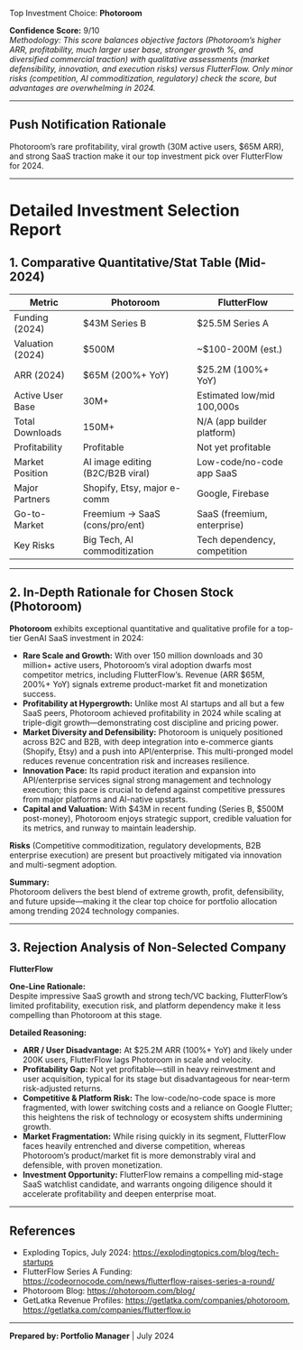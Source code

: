 Top Investment Choice: **Photoroom**

**Confidence Score:** 9/10  
_Methodology: This score balances objective factors (Photoroom’s higher ARR, profitability, much larger user base, stronger growth %, and diversified commercial traction) with qualitative assessments (market defensibility, innovation, and execution risks) versus FlutterFlow. Only minor risks (competition, AI commoditization, regulatory) check the score, but advantages are overwhelming in 2024._

---

## Push Notification Rationale
Photoroom’s rare profitability, viral growth (30M active users, $65M ARR), and strong SaaS traction make it our top investment pick over FlutterFlow for 2024.

---

# Detailed Investment Selection Report

## 1. Comparative Quantitative/Stat Table (Mid-2024)

| Metric                    | Photoroom                        | FlutterFlow                 |
|---------------------------|----------------------------------|-----------------------------|
| Funding (2024)            | $43M Series B                    | $25.5M Series A             |
| Valuation (2024)          | $500M                            | ~$100-200M (est.)           |
| ARR (2024)                | $65M (200%+ YoY)                 | $25.2M (100%+ YoY)          |
| Active User Base          | 30M+                             | Estimated low/mid 100,000s  |
| Total Downloads           | 150M+                            | N/A (app builder platform)  |
| Profitability             | Profitable                       | Not yet profitable          |
| Market Position           | AI image editing (B2C/B2B viral) | Low-code/no-code app SaaS   |
| Major Partners            | Shopify, Etsy, major e-comm      | Google, Firebase            |
| Go-to-Market              | Freemium → SaaS (cons/pro/ent)   | SaaS (freemium, enterprise) |
| Key Risks                 | Big Tech, AI commoditization     | Tech dependency, competition|

---

## 2. In-Depth Rationale for Chosen Stock (Photoroom)

**Photoroom** exhibits exceptional quantitative and qualitative profile for a top-tier GenAI SaaS investment in 2024:

- **Rare Scale and Growth:** With over 150 million downloads and 30 million+ active users, Photoroom’s viral adoption dwarfs most competitor metrics, including FlutterFlow’s. Revenue (ARR $65M, 200%+ YoY) signals extreme product-market fit and monetization success.
- **Profitability at Hypergrowth:** Unlike most AI startups and all but a few SaaS peers, Photoroom achieved profitability in 2024 while scaling at triple-digit growth—demonstrating cost discipline and pricing power.
- **Market Diversity and Defensibility:** Photoroom is uniquely positioned across B2C and B2B, with deep integration into e-commerce giants (Shopify, Etsy) and a push into API/enterprise. This multi-pronged model reduces revenue concentration risk and increases resilience.
- **Innovation Pace:** Its rapid product iteration and expansion into API/enterprise services signal strong management and technology execution; this pace is crucial to defend against competitive pressures from major platforms and AI-native upstarts.
- **Capital and Valuation:** With $43M in recent funding (Series B, $500M post-money), Photoroom enjoys strategic support, credible valuation for its metrics, and runway to maintain leadership.

**Risks** (Competitive commoditization, regulatory developments, B2B enterprise execution) are present but proactively mitigated via innovation and multi-segment adoption.

**Summary:**  
Photoroom delivers the best blend of extreme growth, profit, defensibility, and future upside—making it the clear top choice for portfolio allocation among trending 2024 technology companies.

---

## 3. Rejection Analysis of Non-Selected Company

**FlutterFlow**

**One-Line Rationale:**  
Despite impressive SaaS growth and strong tech/VC backing, FlutterFlow’s limited profitability, execution risk, and platform dependency make it less compelling than Photoroom at this stage.

**Detailed Reasoning:**
- **ARR / User Disadvantage:** At $25.2M ARR (100%+ YoY) and likely under 200K users, FlutterFlow lags Photoroom in scale and velocity.
- **Profitability Gap:** Not yet profitable—still in heavy reinvestment and user acquisition, typical for its stage but disadvantageous for near-term risk-adjusted returns.
- **Competitive & Platform Risk:** The low-code/no-code space is more fragmented, with lower switching costs and a reliance on Google Flutter; this heightens the risk of technology or ecosystem shifts undermining growth.
- **Market Fragmentation:** While rising quickly in its segment, FlutterFlow faces heavily entrenched and diverse competition, whereas Photoroom’s product/market fit is more demonstrably viral and defensible, with proven monetization.
- **Investment Opportunity:** FlutterFlow remains a compelling mid-stage SaaS watchlist candidate, and warrants ongoing diligence should it accelerate profitability and deepen enterprise moat.

---

## References
- Exploding Topics, July 2024: https://explodingtopics.com/blog/tech-startups
- FlutterFlow Series A Funding: https://codeornocode.com/news/flutterflow-raises-series-a-round/
- Photoroom Blog: https://photoroom.com/blog/
- GetLatka Revenue Profiles: https://getlatka.com/companies/photoroom, https://getlatka.com/companies/flutterflow.io

---

**Prepared by: Portfolio Manager** | July 2024